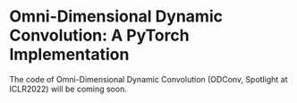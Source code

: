 # Omni-Dimensional Dynamic Convolution: A PyTorch Implementation

The code of Omni-Dimensional Dynamic Convolution (ODConv, Spotlight at ICLR2022) will be coming soon. 
